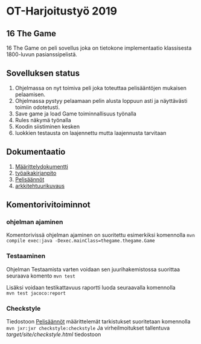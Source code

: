 # OT-Harjoitustyö 2019

## 16 The Game

16 The Game on peli sovellus joka on tietokone implementaatio klassisesta 1800-luvun pasianssipelistä. 

## Sovelluksen status

 
1. Ohjelmassa on nyt toimiva peli joka toteuttaa pelisääntöjen mukaisen pelaamisen.
1. Ohjelmassa pystyy pelaamaan pelin alusta loppuun asti ja näyttävästi toimiin odotetusti.
1. Save game ja load Game toiminnallisuus työnalla
1. Rules näkymä työnalla
1. Koodin siistiminen kesken
1. luokkien testausta on laajennettu mutta laajennusta tarvitaan


## Dokumentaatio
1. [Määrittelydokumentti](https://github.com/fellmana/ot-harjoitustyo/blob/master/documentation/maarittelydokumentti.md)
1. [työaikakirjanpito](https://github.com/fellmana/ot-harjoitustyo/blob/master/documentation/tyoaikakirjanpito.md)
1. [Pelisäännöt](https://github.com/fellmana/ot-harjoitustyo/blob/master/documentation/rules.md)
1. [arkkitehtuurikuvaus](https://github.com/fellmana/ot-harjoitustyo/blob/master/documentation/arkkitehtuuri.md)

## Komentorivitoiminnot

### ohjelman ajaminen
Komentorivissä ohjelman ajaminen on suoritettu esimerkiksi komennolla 
  `mvn compile exec:java -Dexec.mainClass=thegame.thegame.Game` 
### Testaaminen 
Ohjelman Testaamista varten voidaan sen juurihakemistossa suorittaa seuraava komento  `mvn test `

  Lisäksi voidaan testikattavuus raportti luoda seuraavalla komennolla  
`mvn test jacoco:report `
### Checkstyle 
Tiedostoon [Pelisäännöt](https://github.com/fellmana/ot-harjoitustyo/tree/master/16TheGame/checkstyles.xml) määrittelemät tarkistukset suoritetaan komennolla
`mvn jxr:jxr checkstyle:checkstyle`
Ja virheilmoitukset tallentuva *target/site/checkstyle.html* tiedostoon  
           
